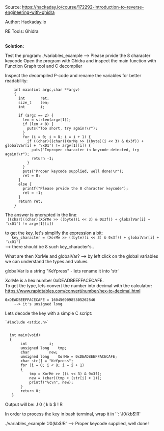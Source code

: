 Source:		https://hackaday.io/course/172292-introduction-to-reverse-engineering-with-ghidra

Author:		Hackaday.io

RE Tools:	Ghidra

<br>**Solution:**

Test the program:
    ./variables_example 
    --> Please prvide the 8 character keycode 
Open the program with Ghidra and inspect the main function with Function Graph tool and C decompiler

Inspect the decompiled P-code and rename the variables for better readability:

        int main(int argc,char **argv)
        {
          int 		ret;
          size_t 	len;
          int 		i;

          if (argc == 2) {
            len = strlen(argv[1]);
            if (len < 8) {
              puts("Too short, try again!\r");
            }
            for (i = 0; i < 8; i = i + 1) {
              if ((char)((char)(XorMe >> ((byte)(i << 3) & 0x3f)) + globalVar[i] + '\x01') != argv[1][i]) {
                puts("Improper character in keycode detected, try again!\r");
                return -1;
              }
            }
            puts("Proper keycode supplied, well done!\r");
            ret = 0;
          }
          else {
            printf("Please prvide the 8 character keycode");
            ret = -1;
          }
          return ret;
        }

The answer is encrypted in the line:<br>
   ` ((char)((char)(XorMe >> ((byte)(i << 3) & 0x3f)) + globalVar[i] + '\x01') != argv[1][i])`
<br>
    
to get the key, let's simplify the expression a bit:<br>
`    key_character = (XorMe >> ((byte)(i << 3) & 0x3f)) + globalVar[i] + '\x01')
`    <br>--> there should be 8 such key_character's..

What are then XorMe and globalVar?
    --> by left click on the global variables we can understand the types and values

globalVar is a string "KeYpress" - lets rename it into 'str' 

XorMe is a hex number 0xDEADBEEFFACECAFE. <br>To get the type, lets convert the number into decimal with the calculator: <br>
    https://www.rapidtables.com/convert/number/hex-to-decimal.html

    0xDEADBEEFFACECAFE = 16045690985305262846
        --> it's unsigned long


Lets decode the key with a simple C script:

    `#include <stdio.h>`


      int main(void)
      {
           int 			i;
           unsigned long	tmp;
           char			new;
           unsigned long 	XorMe = 0xDEADBEEFFACECAFE;
           char str[] = "KeYpress";	
           for (i = 0; i < 8; i = i + 1)
           {
               tmp = XorMe >> ((i << 3) & 0x3f);
               new = (char)(tmp + (str[i] + 1));
               printf("%c\n", new);
           }
           return 0;
       }

Output will be:
    J
    0
    (
    k
    b
    $
    !
    R

In order to process the key in bash terminal, wrap it in '':
'J0(kb$!R'

./variables_example 'J0(kb$!R'
    --> Proper keycode supplied, well done!

